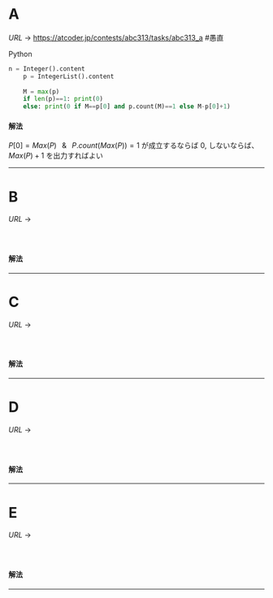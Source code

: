 # A

$URL\:\to$ https://atcoder.jp/contests/abc313/tasks/abc313_a
#愚直 

Python
```python
n = Integer().content
    p = IntegerList().content
    
    M = max(p)
    if len(p)==1: print(0)
    else: print(0 if M==p[0] and p.count(M)==1 else M-p[0]+1)
```

#### 解法

$P[0]=Max(P)\;\;\;\&\;\;\;P.count(Max(P))=1$ が成立するならば $0$, しないならば、$Max(P)+1$ を出力すればよい

---

# B

$URL\:\to$ 

#

```python

```

#### 解法



---

# C

$URL\:\to$ 

#

```python

```

#### 解法



---

# D

$URL\:\to$ 

#

```python

```

#### 解法



---

# E

$URL\:\to$ 

#

```python

```

#### 解法



---
